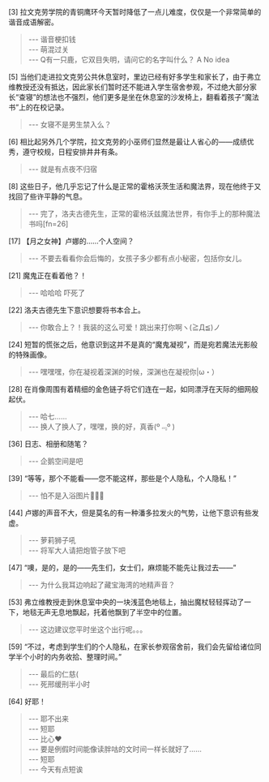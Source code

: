 
[3] 拉文克劳学院的青铜鹰环今天暂时降低了一点儿难度，仅仅是一个非常简单的谐音成语解密。
>--- 谐音梗扣钱<br>
>--- 萌混过关<br>
>--- Q有一只鹿，它双目失明，请问它的名字叫什么？
A No idea<br>

[5] 当他们走进拉文克劳公共休息室时，里边已经有好多学生和家长了，由于弗立维教授还没有抵达，因此家长们暂时还不能进入学生宿舍参观，不过绝大部分家长“查寝”的想法也不强烈，他们更多是坐在休息室的沙发椅上，翻看着孩子“魔法书”上的在校记录。
>--- 女寝不是男生禁入么？<br>

[6] 相比起另外几个学院，拉文克劳的小巫师们显然是最让人省心的——成绩优秀，遵守校规，日程安排井井有条。
>--- 就是有点夜不归宿<br>

[8] 这些日子，他几乎忘记了什么是正常的霍格沃茨生活和魔法界，现在他终于又找回了些许平静的气息。
>--- 完了，洛夫古德先生，正常的霍格沃兹魔法世界，有你手上的那种魔法书吗[fn=26]<br>

[17] 【月之女神】卢娜的……个人空间？
>--- 不要去看看你会后悔的，女孩子多少都有点小秘密，包括你女儿。<br>

[21] 魔鬼正在看着他？！
>--- 哈哈哈 吓死了<br>

[22] 洛夫古德先生下意识想要将书本合上。
>--- 你敢合上？！我装的这么可爱！跳出来打你啊ヽ(≧Д≦)ノ<br>

[24] 短暂的慌张之后，他意识到这并不是真的“魔鬼凝视”，而是宛若魔法光影般的特殊画像。
>--- 嘿嘿嘿，你在凝视着深渊的时候，深渊也在凝视你|ω・）<br>

[28] 在肖像周围有着精细的金色链子将它们连在一起，如同漂浮在天际的细网般起伏。
>--- 哈七……<br>
>--- 换人了换人了，嘿嘿，换的好，真香(º﹃º )<br>

[36] 日志、相册和随笔？
>--- 企鹅空间是吧<br>

[39] “等等，那个不能看——您不能这样，那些是个人隐私，个人隐私！”
>--- 怕不是入浴图片🥵🥵🥵<br>

[44] 卢娜的声音不大，但是莫名的有一种潘多拉发火的气势，让他下意识有些发虚。
>--- 萝莉狮子吼<br>
>--- 将军大人请把炮管子放下吧<br>

[47] “噢，是的，是的——先生们，女士们，麻烦能不能先让我过去——”
>--- 为什么我耳边响起了藏宝海湾的地精声音？<br>

[53] 弗立维教授走到休息室中央的一块浅蓝色地毯上，抽出魔杖轻轻挥动了一下，地毯无声无息地飘起，托着他飘到了半空中的位置。
>--- 这边建议您平时坐这个出行呢。。。<br>

[59] “不过，考虑到学生们的个人隐私，在家长参观宿舍前，我们会先留给诸位同学半个小时的内务收拾、整理时间。”
>--- 最后的仁慈(<br>
>--- 死邢缓刑半小时<br>

[64] 好耶！
>--- 耶不出来<br>
>--- 短耶<br>
>--- 比心❤<br>
>--- 要是例假时间能像读胖咕的文时间一样长就好了……<br>
>--- 短耶<br>
>--- 今天有点短诶<br>
